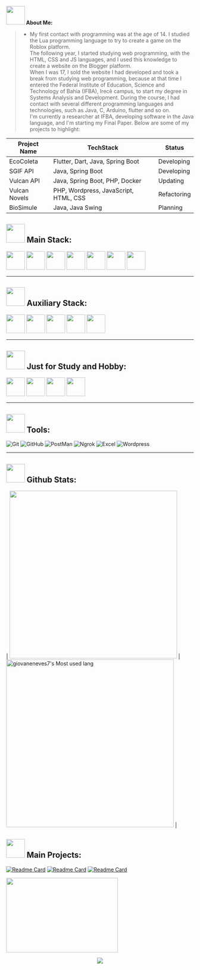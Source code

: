 <b><img src="https://media.tenor.com/Q5xwRQjMg8EAAAAj/%E5%93%88%E5%9B%89-hello.gif" width="50" height="50" /> About Me:</b>

 > - My first contact with programming was at the age of 14. I studied the Lua programming language to try to create a game on the Roblox platform. <br>
The following year, I started studying web programming, with the HTML, CSS and JS languages, and I used this knowledge to create a website on the Blogger platform. <br>
When I was 17, I sold the website I had developed and took a break from studying web programming, because at that time I entered the Federal Institute of Education, Science and Technology of Bahia (IFBA), Irecê campus, to start my degree in Systems Analysis and Development. 
During the course, I had contact with several different programming languages and technologies, such as Java, C, Arduino, flutter and so on. <br>
I'm currently a researcher at IFBA, developing software in the Java language, and I'm starting my Final Paper.
Below are some of my projects to highlight:

| Project Name | TechStack | Status |
| ------------ | --------- | ------ |
| EcoColeta    | Flutter, Dart, Java, Spring Boot | Developing |
| SGIF  API    | Java, Spring Boot | Developing |
| Vulcan API   | Java, Spring Boot, PHP, Docker | Updating |
| Vulcan Novels| PHP, Wordpress, JavaScript, HTML, CSS | Refactoring | 
| BioSimule    | Java, Java Swing  | Planning | 

<h2> <img src="https://media.tenor.com/I3RjM4xQO0kAAAAj/monitors-typing.gif" width="50" height="50" />
Main Stack: </h2> 

<p align="left">
 
 <img src="https://cdn.jsdelivr.net/gh/devicons/devicon/icons/spring/spring-original.svg" width=50 height=50 />
 <img src="https://cdn.jsdelivr.net/gh/devicons/devicon/icons/java/java-original.svg" width=50 height=50 />
 <img src="https://cdn.jsdelivr.net/gh/devicons/devicon/icons/dart/dart-original.svg" width=50 height=50 />
 <img src="https://cdn.jsdelivr.net/gh/devicons/devicon/icons/flutter/flutter-original.svg" width=50 height=50 />
 <img src="https://cdn.jsdelivr.net/gh/devicons/devicon/icons/firebase/firebase-plain-wordmark.svg" width=50 height=50 />
 <img src="https://cdn.jsdelivr.net/gh/devicons/devicon/icons/mysql/mysql-original.svg" width=50 height=50 />
 <img src="https://cdn.jsdelivr.net/gh/devicons/devicon/icons/postgresql/postgresql-original.svg" width=50 height=50 />
        
</p>
<hr>

<h2> <img src="https://media.tenor.com/I3RjM4xQO0kAAAAj/monitors-typing.gif" width="50" height="50" />
Auxiliary Stack: </h2> 

<p align="left">
 <img src="https://cdn.jsdelivr.net/gh/devicons/devicon/icons/html5/html5-original.svg" width=50 height=50 />
 <img src="https://cdn.jsdelivr.net/gh/devicons/devicon/icons/css3/css3-original.svg" width=50 height=50 />
 <img src="https://cdn.jsdelivr.net/gh/devicons/devicon/icons/bootstrap/bootstrap-original.svg" width=50 height=50 />
 <img src="https://cdn.jsdelivr.net/gh/devicons/devicon/icons/javascript/javascript-original.svg" width=50 height=50 />
 <img src="https://cdn.jsdelivr.net/gh/devicons/devicon/icons/nodejs/nodejs-original.svg" width=50 height=50 />
 
</p>
<hr>

<h2> <img src="https://media.tenor.com/I3RjM4xQO0kAAAAj/monitors-typing.gif" width="50" height="50" />
Just for Study and Hobby: </h2> 

<p align="left">

 <img src="https://cdn.jsdelivr.net/gh/devicons/devicon/icons/arduino/arduino-original.svg" width=50 height=50 />
 <img src="https://cdn.jsdelivr.net/gh/devicons/devicon/icons/c/c-original.svg" width=50 height=50 /> 
 <img src="https://cdn.jsdelivr.net/gh/devicons/devicon/icons/cplusplus/cplusplus-original.svg" width=50 height=50 /> 
 <img src="https://cdn.jsdelivr.net/gh/devicons/devicon/icons/python/python-original.svg" width=50 height=50 />

</p>
<hr>
<!--- Technologies -->
<h2> <img src="https://media.tenor.com/_ks32BpO6WQAAAAj/ouvindo-m%C3%BAsica.gif" width="50" height="50" />
Tools: </h2>  

![Git](https://img.shields.io/badge/Git-red?style=for-the-badge&logo=git&logoColor=white)
![GitHub](https://img.shields.io/badge/GitHub-black?style=for-the-badge&logo=github&logoColor=white)
![PostMan](https://img.shields.io/badge/Postman-orange?style=for-the-badge&logo=postman&logoColor=white)
![Ngrok](https://img.shields.io/badge/Ngrok-blue?style=for-the-badge&logo=ngrok&logoColor=white)
![Excel](https://img.shields.io/badge/Excel-green?style=for-the-badge&logo=microsoft-excel&logoColor=white)
![Wordpress](https://img.shields.io/badge/Wordpress-black?style=for-the-badge&logo=wordpress&logoColor=white)

<hr>

<h2> <img src="https://media.tenor.com/2lTZe2SvTkIAAAAj/games-game.gif" width="50" height="50" />
Github Stats: </h2>  

| <img width="450em" src="https://github-profile-trophy.vercel.app/?username=giovaneneves7&theme=radical&row=2&column=4&margin-w=10&margin-h=15&no-bg=true)](https://github.com/ryo-ma/github-profile-trophy"> | <img  width="450em" src="https://github-readme-stats.vercel.app/api/top-langs?username=giovaneneves7&show_icons=true&locale=en&layout=compact&theme=radical" alt="giovaneneves7's Most used lang" /> |

<h2> <img src="https://media.tenor.com/PraaeS-b7hAAAAAj/girl-cute.gif" width="50" height="50" />
Main Projects: </h2>  

[![Readme Card](https://github-readme-stats.vercel.app/api/pin/?username=giovaneneves7&repo=Java-Discord-Bot-integrated-with-OpenAi-API&theme=dark)](https://github.com/anuraghazra/github-readme-stats)
[![Readme Card](https://github-readme-stats.vercel.app/api/pin/?username=giovaneneves7&repo=Vulcan-API&theme=dark)](https://github.com/anuraghazra/github-readme-stats)
[![Readme Card](https://github-readme-stats.vercel.app/api/pin/?username=giovaneneves7&repo=TikTok-Clone-With-React&theme=dark)](https://github.com/anuraghazra/github-readme-stats)

<img src="https://media.tenor.com/ZYsN_suYpt0AAAAj/johnny-walking-animation.gif" width="300" height="200" /> <p align="center"><img align="center" src="https://profile-counter.glitch.me/{NeveScript}/count.svg" /></p> 
<br>



